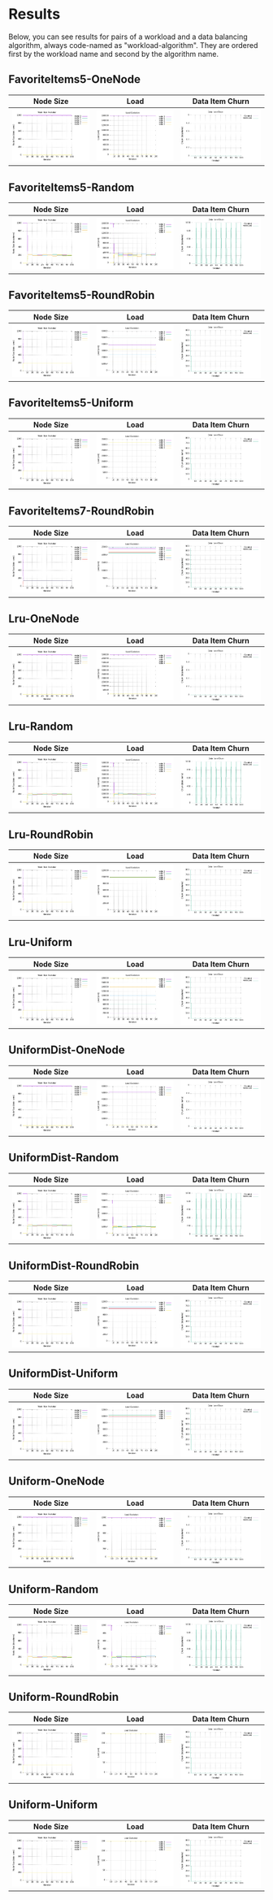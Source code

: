 # Results

Below, you can see results for pairs of a workload and a data balancing algorithm, always code-named as "workload-algorithm". They are ordered first by the workload name and second by the algorithm name.

## FavoriteItems5-OneNode
| Node Size | Load | Data Item Churn |
| --------- | ---- | --------------- |
| [![](./data/FavoriteItems5-OneNode/node_size.png)](./data/FavoriteItems5-OneNode/node_size.png) | [![](./data/FavoriteItems5-OneNode/load.png)](./data/FavoriteItems5-OneNode/load.png) | [![](./data/FavoriteItems5-OneNode/data_item_churn.png)](./data/FavoriteItems5-OneNode/data_item_churn.png) |

## FavoriteItems5-Random
| Node Size | Load | Data Item Churn |
| --------- | ---- | --------------- |
| [![](./data/FavoriteItems5-Random/node_size.png)](./data/FavoriteItems5-Random/node_size.png) | [![](./data/FavoriteItems5-Random/load.png)](./data/FavoriteItems5-Random/load.png) | [![](./data/FavoriteItems5-Random/data_item_churn.png)](./data/FavoriteItems5-Random/data_item_churn.png) |

## FavoriteItems5-RoundRobin
| Node Size | Load | Data Item Churn |
| --------- | ---- | --------------- |
| [![](./data/FavoriteItems5-RoundRobin/node_size.png)](./data/FavoriteItems5-RoundRobin/node_size.png) | [![](./data/FavoriteItems5-RoundRobin/load.png)](./data/FavoriteItems5-RoundRobin/load.png) | [![](./data/FavoriteItems5-RoundRobin/data_item_churn.png)](./data/FavoriteItems5-RoundRobin/data_item_churn.png) |

## FavoriteItems5-Uniform
| Node Size | Load | Data Item Churn |
| --------- | ---- | --------------- |
| [![](./data/FavoriteItems5-Uniform/node_size.png)](./data/FavoriteItems5-Uniform/node_size.png) | [![](./data/FavoriteItems5-Uniform/load.png)](./data/FavoriteItems5-Uniform/load.png) | [![](./data/FavoriteItems5-Uniform/data_item_churn.png)](./data/FavoriteItems5-Uniform/data_item_churn.png) |

## FavoriteItems7-RoundRobin
| Node Size | Load | Data Item Churn |
| --------- | ---- | --------------- |
| [![](./data/FavoriteItems7-RoundRobin/node_size.png)](./data/FavoriteItems7-RoundRobin/node_size.png) | [![](./data/FavoriteItems7-RoundRobin/load.png)](./data/FavoriteItems7-RoundRobin/load.png) | [![](./data/FavoriteItems7-RoundRobin/data_item_churn.png)](./data/FavoriteItems7-RoundRobin/data_item_churn.png) |

## Lru-OneNode
| Node Size | Load | Data Item Churn |
| --------- | ---- | --------------- |
| [![](./data/Lru-OneNode/node_size.png)](./data/Lru-OneNode/node_size.png) | [![](./data/Lru-OneNode/load.png)](./data/Lru-OneNode/load.png) | [![](./data/Lru-OneNode/data_item_churn.png)](./data/Lru-OneNode/data_item_churn.png) |

## Lru-Random
| Node Size | Load | Data Item Churn |
| --------- | ---- | --------------- |
| [![](./data/Lru-Random/node_size.png)](./data/Lru-Random/node_size.png) | [![](./data/Lru-Random/load.png)](./data/Lru-Random/load.png) | [![](./data/Lru-Random/data_item_churn.png)](./data/Lru-Random/data_item_churn.png) |

## Lru-RoundRobin
| Node Size | Load | Data Item Churn |
| --------- | ---- | --------------- |
| [![](./data/Lru-RoundRobin/node_size.png)](./data/Lru-RoundRobin/node_size.png) | [![](./data/Lru-RoundRobin/load.png)](./data/Lru-RoundRobin/load.png) | [![](./data/Lru-RoundRobin/data_item_churn.png)](./data/Lru-RoundRobin/data_item_churn.png) |

## Lru-Uniform
| Node Size | Load | Data Item Churn |
| --------- | ---- | --------------- |
| [![](./data/Lru-Uniform/node_size.png)](./data/Lru-Uniform/node_size.png) | [![](./data/Lru-Uniform/load.png)](./data/Lru-Uniform/load.png) | [![](./data/Lru-Uniform/data_item_churn.png)](./data/Lru-Uniform/data_item_churn.png) |

## UniformDist-OneNode
| Node Size | Load | Data Item Churn |
| --------- | ---- | --------------- |
| [![](./data/UniformDist-OneNode/node_size.png)](./data/UniformDist-OneNode/node_size.png) | [![](./data/UniformDist-OneNode/load.png)](./data/UniformDist-OneNode/load.png) | [![](./data/UniformDist-OneNode/data_item_churn.png)](./data/UniformDist-OneNode/data_item_churn.png) |

## UniformDist-Random
| Node Size | Load | Data Item Churn |
| --------- | ---- | --------------- |
| [![](./data/UniformDist-Random/node_size.png)](./data/UniformDist-Random/node_size.png) | [![](./data/UniformDist-Random/load.png)](./data/UniformDist-Random/load.png) | [![](./data/UniformDist-Random/data_item_churn.png)](./data/UniformDist-Random/data_item_churn.png) |

## UniformDist-RoundRobin
| Node Size | Load | Data Item Churn |
| --------- | ---- | --------------- |
| [![](./data/UniformDist-RoundRobin/node_size.png)](./data/UniformDist-RoundRobin/node_size.png) | [![](./data/UniformDist-RoundRobin/load.png)](./data/UniformDist-RoundRobin/load.png) | [![](./data/UniformDist-RoundRobin/data_item_churn.png)](./data/UniformDist-RoundRobin/data_item_churn.png) |

## UniformDist-Uniform
| Node Size | Load | Data Item Churn |
| --------- | ---- | --------------- |
| [![](./data/UniformDist-Uniform/node_size.png)](./data/UniformDist-Uniform/node_size.png) | [![](./data/UniformDist-Uniform/load.png)](./data/UniformDist-Uniform/load.png) | [![](./data/UniformDist-Uniform/data_item_churn.png)](./data/UniformDist-Uniform/data_item_churn.png) |

## Uniform-OneNode
| Node Size | Load | Data Item Churn |
| --------- | ---- | --------------- |
| [![](./data/Uniform-OneNode/node_size.png)](./data/Uniform-OneNode/node_size.png) | [![](./data/Uniform-OneNode/load.png)](./data/Uniform-OneNode/load.png) | [![](./data/Uniform-OneNode/data_item_churn.png)](./data/Uniform-OneNode/data_item_churn.png) |

## Uniform-Random
| Node Size | Load | Data Item Churn |
| --------- | ---- | --------------- |
| [![](./data/Uniform-Random/node_size.png)](./data/Uniform-Random/node_size.png) | [![](./data/Uniform-Random/load.png)](./data/Uniform-Random/load.png) | [![](./data/Uniform-Random/data_item_churn.png)](./data/Uniform-Random/data_item_churn.png) |

## Uniform-RoundRobin
| Node Size | Load | Data Item Churn |
| --------- | ---- | --------------- |
| [![](./data/Uniform-RoundRobin/node_size.png)](./data/Uniform-RoundRobin/node_size.png) | [![](./data/Uniform-RoundRobin/load.png)](./data/Uniform-RoundRobin/load.png) | [![](./data/Uniform-RoundRobin/data_item_churn.png)](./data/Uniform-RoundRobin/data_item_churn.png) |

## Uniform-Uniform
| Node Size | Load | Data Item Churn |
| --------- | ---- | --------------- |
| [![](./data/Uniform-Uniform/node_size.png)](./data/Uniform-Uniform/node_size.png) | [![](./data/Uniform-Uniform/load.png)](./data/Uniform-Uniform/load.png) | [![](./data/Uniform-Uniform/data_item_churn.png)](./data/Uniform-Uniform/data_item_churn.png) |
